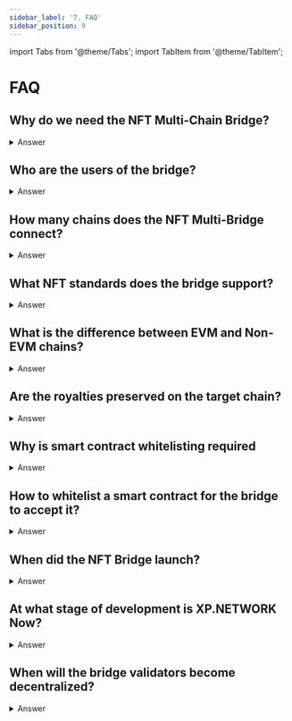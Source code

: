 ```yaml
---
sidebar_label: '7. FAQ'
sidebar_position: 9
---
```


import Tabs from '@theme/Tabs';
import TabItem from '@theme/TabItem';

# FAQ

## Why do we need the NFT Multi-Chain Bridge?
<details>
  <summary>Answer</summary>
  <div>
  The industry is abundant in fungible token bridges that are more straightforward to build. There are too few NFT bridging solutions to mention, and those that exist connect only EVM chains, or at most one Non-EVM to one or a couple of EVM ones.

  The year 2021 has been marked by the explosion of interest in Non-Fungible tokens. Their sales grew from thousands of USD to hundreds of millions of USD per month. XP.NETWORK bridge fills the gap, connecting the insular ecosystems into a global network of interoperable markets.
  </div>
</details>

## Who are the users of the bridge?
<details>
  <summary>Answer</summary>
  <div>
The bridge has been built to satisfy the needs of different groups of users. Therefore, it consists of several components.

The Bridge **User Interface** is available at https://bridge.xp.network. It is designed for non-coding users such as NFT owners, traders, investors, collectors, and artistic content creators.

The bridge **JavaScript library** available at https://www.npmjs.com/package/xp.network can be utilized by:

1. **The cross-chain games** with teams of players spread across the blockchains whose raging armies of militant invaders or peaceful treasure hunters and gold miners can travel from one blockchain to another, either gaining value or getting annihilated by superior forces of the aborigen inhabitants. 

2. **Cross-chain marketplaces** save hundreds of thousands of dollars and developer-hours by using the ever-growing library allowing the users to buy Solana NFTs from Elrond and pay for the assets and the transaction fees with a currency of the customer's choice.

3. **NFT Projects** preferring global over local presence expose the freshly minted collections with groundbreaking logic or breathtaking design to tens or, eventually, hundreds of communities at once enjoying previously unprecedented demand and sales volumes.

The bridge **REST API** service supports developers in Python, Java, C#, C++, or any other programming languages to use the functionality of the bridge by calling POST requests with the function call parameters stored in the body of the requests. In return, the service returns valid for the chain of interest but unsigned transactions the users can sign and submit from the application of the third parties.
  </div>
</details>

## How many chains does the NFT Multi-Bridge connect?
<details>
  <summary>Answer</summary>
  <div>
The bridge already connects 12 EVM:

1. Ethereum
2. Binance smart Chain
3. Polygon
4. Avalanche
5. Fantom
6. Velas
7. Gnosis Chain (former xDai)
8. Fuse
9. Harmony
10. IoTeX
11. Aurora (Layer 2 of NEAR)
12. Quarz (Unique Network's Kusama Parachain)
13. Godwoken (wip)
14. GateChain (wip)
15. BTT (wip)

with 4+ Non-EVM ones:

1. Elrond
2. Algorand
3. Tezos
4. Tron
5. Secret Network (Cosmos ecosystem) (wip)


  </div>
</details>

## What NFT standards does the bridge support?

<details>
  <summary>Answer</summary>
  <div>

At the moment of writing the bridge supports:

1. [ERC-721](https://eips.ethereum.org/EIPS/eip-721)/[ERC-1155](https://eips.ethereum.org/EIPS/eip-1155) fro Ethereum, Ploygon, Aurora, Fuse, Velas
2. [BEP-721](https://academy.binance.com/en/glossary/bep-721)/BEP-1155 for BSC
3. [TRC-721](https://developers.tron.network/docs/token-issuance)/TRC-1155 for Tron & BTT
4. [XRC-721/XRC-1155](https://iotex.io/blog/how-to-mine-tokens-nfts/#non-fungible-tokens-xrc721) for IoTeX
5. [ESDT](https://docs.elrond.com/developers/esdt-tokens/) for Elrond
6. [ASA-003](https://developer.algorand.org/docs/get-details/asa/) for Algorand
7. [FA2](https://gitlab.com/tezos/tzip/-/blob/master/proposals/tzip-12/tzip-12.md) for Tezos
8. [SPL](https://spl.solana.com/token#non-fungible-tokens) for Solana
9. [ADR 43](https://docs.cosmos.network/master/architecture/adr-043-nft-module.html#adr-43-nft-module) for Cosmos Ecosystem
10. [NEP-178](https://nomicon.io/Standards/NonFungibleToken/ApprovalManagement#nep-178) for NEAR Protocol

<br/>
  </div>
</details>

## What is the difference between EVM and Non-EVM chains?

<details>
  <summary>Answer</summary>
  <div>

EVM stands for Ethereum Virtual Machine - the major invention that differentiated Ethereum from Bitcoin. The virtual machine allows adding and running the third-party code on a live blockchain without stopping it. Ethereum VM accepts code in Solidity - the first smart contract language.

The chains that adopted EVM support the Solidity SC language, Metamask wallet, web3, and ethers JavaScript libraries. Ropsten, Truffle, and Hardhat can be used for deploying and interacting with the smart contract uploaded on the testnets and the mainnets of such chains. The infrastructure built for one such chain can be reused on all the rest of them with minimal effort and changes. The chains support the same or very similar token standards making them interoperable and easy to transfer. 

However, a misconception is that integrating an EVM chain is a walk in a park. There are numerous factors why capricious chain nodes may crush, fail to feed events, or provide irrelevant on-chain data. Such bridge tools as NFT-Indexer, fee estimator and currency converter require meticulous fine-tuning, monotonous tests, and adjustments for every single chain. The bridge validators must be "acquainted" with the new smart contracts they have to protect and interact with.

Non-EVM blockchains are custom made starting from the smart contract language, which can be Rust, C++, TEAL, Michelson, !Ink, Plutus, etc., ending with unusual token standards and chain rules. Very few developers know those languages at the level necessary for writing secure and cost-efficient smart contracts complying with the intended business logic requirements and interacting with the off-chain oracles and validators the bridge relies on. Therefore, Non-EVM chain integration is time-consuming hard work with no or very few well-trodden routes. It explains why there are so few Non-EVM NFT bridges, why emerging of every such bridge is a big event for the industry, and why Xp.network is the only NFT bridge for Elrond, Tezos, and Algorand.
  </div>
</details>


## Are the royalties preserved on the target chain?

<details>
  <summary>Answer</summary>
  <div>
On the chain of origin the NFT is locked in the bridge SC and is a part of the smart contract where it was minted, so any attached logic applies to it.

On the target chain to support any logic, including royalties the wrapped NFT should be minted with the smart contract that has the required logic.

This will be possible with latest smart contracts we have recently developed. It will be the first bridge that allows transferring logic togeather with the NFTS.
  </div>
</details>

## Why is smart contract whitelisting required

<details>
  <summary>Answer</summary>
  <div>

Many blockchain industry related cyber attacks involve maliciously crafted smart contracts. To reduce the impact area of the bridge infrastructure to interaction with trusted smart contracts whitelisting is essential.
  </div>
</details>

## How to whitelist a smart contract for the bridge to accept it?

<details>
  <summary>Answer</summary>
  <div>

In order for a smart contract to be whitelisted there are several steps:

1. The smart contract must be verified on the chain and its source code readable
2. An e-mail with a request should be sent to dima@xp.network and kint@xp.network:
    
    The message should contain the following information:
      1. Blockchain name(Ethereum, BSC, Avalanche, Polygon, etc.)
      2. Smart contract address
      3. Approximate number of NFTs planned for sending

3. XP.NETWORK team members will look through the source code of the NFT smart contract
4. The smart contract will be whitelisted or the initiator will be notified that the smart contract has the code that can harm the bridge therefore, it cannot be whitelisted.


  </div>
</details>

## When did the NFT Bridge launch?

<details>
  <summary>Answer</summary>
  <div>

### Testnet
**July 2021.** The first testnet bridge between Elrond and HECO was developed.<br/>
**August 2021.** Transformation into a Multi-Chain bridge.<br/>
**September 2021.** Ropsten, BSC testnet, Polygon Mumbai, Harmony, and Celo testnets were the experimental platforms for where the bridge matured.

### Mainnet
**October 31, 2021.** The production bridge launched, connecting the mainnets of Ethereum, BSC, Polygon, Elrond, and Fantom.<br/>
**November 2021.** Tron, Avalanche, and xDai were added.<br/>
**December 2021.** Algorand and Fuse were integrated.<br/>
**January 2021.** Velas and Tezos were joined.<br/>
**February 2021.** IoTeX, Harmony, Aurora and Quarz are integrated.<br/>
  </div>
</details>

## At what stage of development is XP.NETWORK Now?

<details>
  <summary>Answer</summary>
  <div>

We're currently hardening and making the bridge relay validator network scalable while the target chain transaction fees many times cheaper.

We've developed and audited the bridge support for ERC-1155 smart contracts, custom collection names on the target chains and for the first time in the history of the industry - transferring NFTs with the logic of the original smart contracts.

Such big and important ecosystems as Solana, EOS, NEAR, Cardano, and Cosmos, among the rest, are planned for integration in 2022.
  </div>
</details>

## When will the bridge validators become decentralized?

<details>
  <summary>Answer</summary>
  <div>
At the moment, the pace of development is ultra-fast. Had the validators already been decentralized, the entities controlling them would have to update and restart them every two or three days to catch up with the latest code updates. Failing to do so would put at risk the new chains since very few validators, if any, would be aware that it is time to validate the new chains or that a new feature or a bug fix is available. Since the validators could be anonymous, the team would have no guaranteed ways of informing the validators about the necessity to update, making the chain integration process even more difficult and unpredictably long.

However, once the pace of changes falls, we will outsource the bridge validation to third parties incentivizing the community members and well-known industry influencers to further secure and harden the bridge by decentralizing it.
  </div>
</details>
